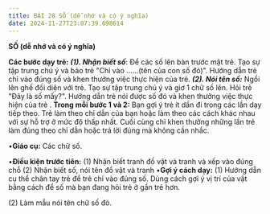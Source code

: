```yaml
---
title: BÀI 28 SỐ (dễ nhớ và có ý nghĩa)
date: 2024-11-27T23:07:39.698614
---
```

**SỐ (dễ nhớ và có ý nghĩa)**

**Các bước dạy trẻ:**
***(1). Nhận biết số***: Để các số lên bàn trước mặt trẻ. Tạo sự tập
trung chú ý và bảo trẻ "Chỉ vào ......(tên của con số đó)". Hướng dẫn
trẻ chỉ vào đúng số và khen thưởng việc thực hiện của trẻ. ***(2). Nói
tên số:*** Ngồi lên ghế đối diện với trẻ. Tạo sự tập trung chú ý và
giơ 1 chữ số lên. Hỏi trẻ "Đây là số mấy?". Hướng dẫn trẻ nói được số
đó và khen thưởng việc thực hiện của trẻ . **Trong mỗi bước 1 và 2:**
Bạn gợi ý trẻ ít dần đi trong các lần dạy tiếp theo. Trẻ làm theo chỉ
dẫn của bạn hoặc làm theo các cách khác nhau với sự hỗ trợ ở mức độ
thấp nhất. Cuối cùng chỉ khen thưởng những lần trẻ làm đúng theo chỉ
dẫn hoặc trả lời đúng mà không cần nhắc.

•**Giáo cụ:** Các chữ số.

•**Điều kiện trước tiên:**
(1) Nhận biết tranh đồ vật và tranh và xếp vào đúng chỗ
(2) Nhận biết số, nói tên đồ vật và tranh
•**Gợi ý cách dạy:**
(1) Hướng dẫn cụ thể chân tay trẻ để trẻ chỉ vào đúng số. Dùng cách
gợi ý vị trí của vật bằng cách để số mà bạn đang hỏi trẻ ở gần trẻ
hơn.

(2) Làm mẫu nói tên chữ số đó.

